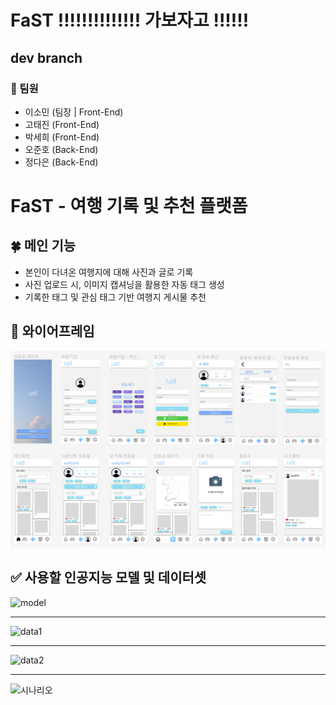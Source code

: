 # FaST !!!!!!!!!!!!!! 가보자고 !!!!!!

## dev branch

### 🌙 팀원
- 이소민 (팀장 | Front-End)
- 고태진 (Front-End)
- 박세희 (Front-End)
- 오준호 (Back-End)
- 정다은 (Back-End)


# FaST - 여행 기록 및 추천 플랫폼

## 🍀 메인 기능 
- 본인이 다녀온 여행지에 대해 사진과 글로 기록
- 사진 업로드 시, 이미지 캡셔닝을 활용한 자동 태그 생성
- 기록한 태그 및 관심 태그 기반 여행지 게시물 추천

## 🔅 와이어프레임

![와이어프레임](./images/wire_frame.PNG)

## ✅ 사용할 인공지능 모델 및 데이터셋
![model](https://user-images.githubusercontent.com/50287759/222605834-d81982d6-5817-499f-b298-cf7cca787913.png)
****
![data1](https://user-images.githubusercontent.com/50287759/222605848-aea8d92e-b5a4-4807-94b7-0d508024d660.png)
****
![data2](https://user-images.githubusercontent.com/50287759/222605853-cb03756f-3c6a-4593-bd80-c11234695eeb.png)
****
![시나리오](https://user-images.githubusercontent.com/50287759/222605856-930b8ccf-0092-4c1c-ac12-c2698fb2097a.png)
